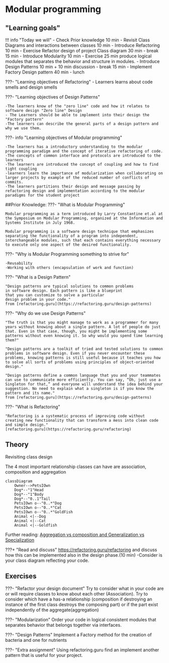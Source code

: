 # Modular programming
## "Learning goals"

!!! info "Today we will"
    - Check Prior knowledge 10 min
    - Revisit Class Diagrams and interactions between classes 10 min
    - Introduce Refactoring 10 min
    - Exercise  Refactor design of project Class diagram 30 min
    - break 15 min
    - Introduce Modularity 10 min 
    - Exercise 25 min produce logical modules that separates the behavior and structure in modules. 
    - Introduce Design Patterns 10 min + 10 min discussion
    - break 15 min
    - Implement Factory Design pattern 40 min
    - lunch

???- "Learning objectives of Refactoring"
    - Learners learns about code smells and design smells


???- "Learning objectives of Design Patterns"

    -The learners know of the "zero line" code and how it relates to software design "Zero line" Design
    - The Learners should be able to implement into their design the 
    "Factory pattern"
    -The learners can describe the general parts of a design pattern and why we use them.

???- info "Learning objectives of Modular programming"

    -The learners has a introductory understanding to the modular programming paradigm and the concept of iterative refactoring of code. 
    -The concepts of common interface and protocols are introduced to the learners
    -The learners are introduced the concept of coupling and how to find tight coupling
    -learners learn the importance of modularization when collaborating on larger projects by example of the reduced number of conflicts of commits.
    -The learners partitions their design and message passing by refactoring design and implementation according to the modular paradigms for the student project

##Prior Knowledge:
???- "What is Modular Programming"

    Modular programming as a term introduced by Larry Constantine et.al at the Symposium on Modular Programming, organized at the Information and Systems Institute in July 1968.
    
    Modular programming is a software design technique that emphasizes separating the functionality of a program into independent, interchangeable modules, such that each contains everything necessary to execute only one aspect of the desired functionality. 


???- "Why is Modular Programming something to strive for"

    -Reusability 
    -Working with others (encapsulation of work and function)
    
???- "What is a Design Pattern"

    "Design patterns are typical solutions to common problems
    in software design. Each pattern is like a blueprint
    that you can customize to solve a particular
    design problem in your code."
    from [refactoring.guru](https://refactoring.guru/design-patterns) 

???- "Why do we use Design Patterns"

    "The truth is that you might manage to work as a programmer for many years without knowing about a single pattern. A lot of people do just that. Even in that case, though, you might be implementing some patterns without even knowing it. So why would you spend time learning them?"

    "Design patterns are a toolkit of tried and tested solutions to common problems in software design. Even if you never encounter these problems, knowing patterns is still useful because it teaches you how to solve all sorts of problems using principles of object-oriented design."

    "Design patterns define a common language that you and your teammates can use to communicate more efficiently. You can say, “Oh, just use a Singleton for that,” and everyone will understand the idea behind your suggestion. No need to explain what a singleton is if you know the pattern and its name."
    from [refactoring.guru](https://refactoring.guru/design-patterns)

???- "What is Refactoring"
    
    "Refactoring is a systematic process of improving code without creating new functionality that can transform a mess into clean code and simple design."
    [refactoring.guru](https://refactoring.guru/refactoring) 


## Theory
Revisiting class design

The 4 most important relationship classes can have
are association, composition and aggregation
```mermaid
classDiagram 
    Owner-->PetsIOwn
    Dog*--"1"Head
    Dog*--"1"Body
    Dog*--"0..1"Tail
    PetsIOwn o--"0..*"Dog
    PetsIOwn o--"0..*"Cat
    PetsIOwn o--"0..*"GoldFish
    Animal <|--Dog
    Animal <|--Cat
    Animal <|--Goldfish
```
Further reading:
[Aggregation vs composition and Generalization vs Specialization](https://www.visual-paradigm.com/guide/uml-unified-modeling-language/uml-aggregation-vs-composition/)


???+ "Read and discuss" 
    https://refactoring.guru/refactoring and discuss how this can be implemented also in the design phase.(10 min)
    -Consider is your class diagram reflecting your code.

## Exercises

???- "Refactor your design document"
    Try to consider what in your code are or will require classes to know about each other (Association).
    Try to consider which have a has-a relationship (composition if destroying an instance of the first class destroys the composing part) or if the part exist independently of the aggregate(aggregation)

???- "Modularization"
    Order your code in logical consistent modules that separates behavior that belongs together via interfaces.

???- "Design Patterns"
    Implement a Factory method for the creation of bacteria and one for nutrients

???- "Extra assignment" 
    Using refactoring.guru find an implement another pattern that is useful for your project.
